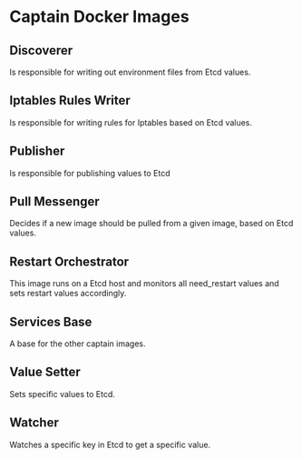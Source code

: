 # Captain Docker Images
## Discoverer
Is responsible for writing out environment files from Etcd values.
## Iptables Rules Writer
Is responsible for writing rules for Iptables based on Etcd values.
## Publisher
Is responsible for publishing values to Etcd
## Pull Messenger
Decides if a new image should be pulled from a given image, based on Etcd values.
## Restart Orchestrator
This image runs on a Etcd host and monitors all need_restart values and sets restart values accordingly.
## Services Base
A base for the other captain images.
## Value Setter
Sets specific values to Etcd.
## Watcher
Watches a specific key in Etcd to get a specific value.
